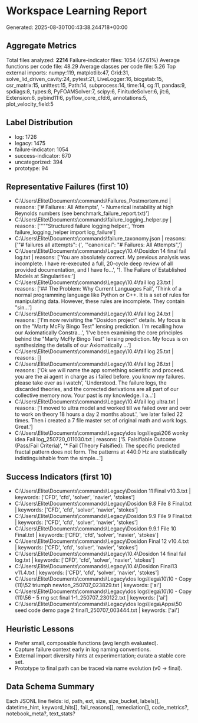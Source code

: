 # Workspace Learning Report
Generated: 2025-08-30T00:43:38.244718+00:00

## Aggregate Metrics
Total files analyzed: **2214**
Failure-indicator files: 1054 (47.61%)
Average functions per code file: 48.29
Average classes per code file: 5.26
Top external imports: numpy:119, matplotlib:47, Grid:31, solve_lid_driven_cavity:24, pytest:21, LiveLogger:16, bicgstab:15, csr_matrix:15, unittest:15, Path:14, subprocess:14, time:14, cg:11, pandas:9, spdiags:8, types:8, PyFOAMSolver:7, scipy:6, FinitudeSolver:6, jit:6, Extension:6, pybind11:6, pyflow_core_cfd:6, annotations:5, plot_velocity_field:5


## Label Distribution
- log: 1726
- legacy: 1475
- failure-indicator: 1054
- success-indicator: 670
- uncategorized: 394
- prototype: 94

## Representative Failures (first 10)
- C:\Users\Elite\Documents\commands\Failures_Postmortem.md | reasons: ['# Failures: All Attempts', '- Numerical instability at high Reynolds numbers (see benchmark_failure_report.txt)']
- C:\Users\Elite\Documents\commands\failure_logging_helper.py | reasons: ['"""Structured failure logging helper.', 'from failure_logging_helper import log_failure']
- C:\Users\Elite\Documents\commands\failure_taxonomy.json | reasons: ['"# failures all attempts": {', '"canonical": "# Failures: All Attempts",']
- C:\Users\Elite\Documents\commands\Legacy\10.4\Dosidon 14 final fail log.txt | reasons: ['You are absolutely correct. My previous analysis was incomplete. I have re-executed a full, 20-cycle deep review of all provided documentation, and I have fo...', '1. The Failure of Established Models at Singularities:']
- C:\Users\Elite\Documents\commands\Legacy\10.4\fail log 23.txt | reasons: ['## The Problem: Why Current Languages Fail', 'Think of a normal programming language like Python or C++. It is a set of rules for manipulating data. However, these rules are incomplete. They contain "sin...']
- C:\Users\Elite\Documents\commands\Legacy\10.4\fail log 24.txt | reasons: ['I\'m now revisiting the "Dosidon project" details. My focus is on the "Marty McFly Bingo Test" lensing prediction. I\'m recalling how our Axiomatically Constra...', 'I\'ve been examining the core principles behind the "Marty McFly Bingo Test" lensing prediction. My focus is on synthesizing the details of our Axiomatically ...']
- C:\Users\Elite\Documents\commands\Legacy\10.4\fail log 25.txt | reasons: []
- C:\Users\Elite\Documents\commands\Legacy\10.4\fail log 26.txt | reasons: ['Ok we will name the app something scientific and proceed. you are the ai agent in charge as i failed before. you know my failures. please take over as i watch', 'Understood. The failure logs, the discarded theories, and the corrected derivations are all part of our collective memory now. Your past is my knowledge. I a...']
- C:\Users\Elite\Documents\commands\Legacy\10.4\fail log ultra.txt | reasons: ['I moved to ultra model and worked till we failed over and over to work on theory 18 hours a day 2 months about.', 'we later failed 22 times. Then i created a 7 file master set of original math and work logs. Great.']
- C:\Users\Elite\Documents\commands\Legacy\dos logs\lega\206 wonky idea Fail log_250720_011030.txt | reasons: ['5. Falsifiable Outcome (Pass/Fail Criteria)', '* Fail (Theory Falsified): The specific predicted fractal pattern does not form. The patterns at 440.0 Hz are statistically indistinguishable from the simple...']

## Success Indicators (first 10)
- C:\Users\Elite\Documents\commands\Legacy\Dosidon 11 Final v10.3.txt | keywords: ['CFD', 'cfd', 'solver', 'navier', 'stokes']
- C:\Users\Elite\Documents\commands\Legacy\Dosidon 9.8 File 8 Final.txt | keywords: ['CFD', 'cfd', 'solver', 'navier', 'stokes']
- C:\Users\Elite\Documents\commands\Legacy\Dosidon 9.9 File 9 Final.txt | keywords: ['CFD', 'cfd', 'solver', 'navier', 'stokes']
- C:\Users\Elite\Documents\commands\Legacy\Dosidon 9.9.1 File 10 Final.txt | keywords: ['CFD', 'cfd', 'solver', 'navier', 'stokes']
- C:\Users\Elite\Documents\commands\Legacy\Dosidon Final 12  v10.4.txt | keywords: ['CFD', 'cfd', 'solver', 'navier', 'stokes']
- C:\Users\Elite\Documents\commands\Legacy\10.4\Dosidon 14 final fail log.txt | keywords: ['CFD', 'cfd', 'solver', 'navier', 'stokes']
- C:\Users\Elite\Documents\commands\Legacy\10.4\Dosidon Final13  v11.4.txt | keywords: ['CFD', 'cfd', 'solver', 'navier', 'stokes']
- C:\Users\Elite\Documents\commands\Legacy\dos logs\lega\10\10 - Copy (11)\52 triumph newton_250707_023829.txt | keywords: ['ai']
- C:\Users\Elite\Documents\commands\Legacy\dos logs\lega\10\10 - Copy (11)\56 - 5 rng sct final 1-1_250707_230122.txt | keywords: ['ai']
- C:\Users\Elite\Documents\commands\Legacy\dos logs\lega\Apps\50 seed code demo page 2 final1_250707_003444.txt | keywords: ['ai']

## Heuristic Lessons
- Prefer small, composable functions (avg length evaluated).
- Capture failure context early in log naming conventions.
- External import diversity hints at experimentation; curate a stable core set.
- Prototype to final path can be traced via name evolution (v0 -> final).

## Data Schema Summary
Each JSONL line fields: id, path, ext, size, size_bucket, labels[], datetime_hint, keyword_hits[], fail_reasons[], remediation[], code_metrics?, notebook_meta?, text_stats?